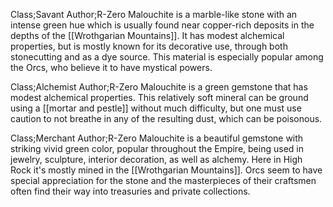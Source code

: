 Class;Savant Author;R-Zero
Malouchite is a marble-like stone with an intense green hue which is usually found near copper-rich deposits in the depths of the [[Wrothgarian Mountains]]. It has modest alchemical properties, but is mostly known for its decorative use, through both stonecutting and as a dye source. This material is especially popular among the Orcs, who believe it to have mystical powers.

Class;Alchemist Author;R-Zero
Malouchite is a green gemstone that has modest alchemical properties. This relatively soft mineral can be ground using a [[mortar and pestle]] without much difficulty, but one must use caution to not breathe in any of the resulting dust, which can be poisonous.

Class;Merchant Author;R-Zero
Malouchite is a beautiful gemstone with striking vivid green color, popular throughout the Empire, being used in jewelry, sculpture, interior decoration, as well as alchemy. Here in High Rock it's mostly mined in the [[Wrothgarian Mountains]]. Orcs seem to have special appreciation for the stone and the masterpieces of their craftsmen often find their way into treasuries and private collections.